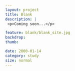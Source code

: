 ```yaml
---
layout: project
title: Blank
description: |
 <p>Coming soon...</p>

feature: blank/blank_site.jpg
backdrop:
thumb:

date: 2000-01-14
category: study
size: normal
---
```

